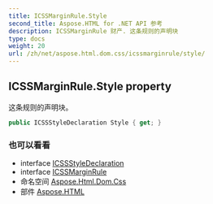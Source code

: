 ```yaml
---
title: ICSSMarginRule.Style
second_title: Aspose.HTML for .NET API 参考
description: ICSSMarginRule 财产. 这条规则的声明块
type: docs
weight: 20
url: /zh/net/aspose.html.dom.css/icssmarginrule/style/
---
```

## ICSSMarginRule.Style property

这条规则的声明块。

```csharp
public ICSSStyleDeclaration Style { get; }
```

### 也可以看看

* interface [ICSSStyleDeclaration](../../icssstyledeclaration/)
* interface [ICSSMarginRule](../)
* 命名空间 [Aspose.Html.Dom.Css](../../icssmarginrule/)
* 部件 [Aspose.HTML](../../../)


